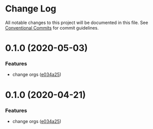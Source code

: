 # Change Log

All notable changes to this project will be documented in this file.
See [Conventional Commits](https://conventionalcommits.org) for commit guidelines.

# 0.1.0 (2020-05-03)

### Features

- change orgs ([e034a25](https://github.com/zxeryu/start/commit/e034a252937ead99497ea94853d422a77d4e4ac7))

# 0.1.0 (2020-04-21)

### Features

- change orgs ([e034a25](https://github.com/zxeryu/start/commit/e034a252937ead99497ea94853d422a77d4e4ac7))

